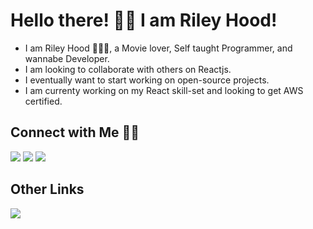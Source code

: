 

# Hello there! 👋🏻 I am Riley Hood! 

* I am Riley Hood 🙋🏻‍♂️, a Movie lover, Self taught Programmer, and wannabe Developer.
* I am looking to collaborate with others on Reactjs.
* I eventually want to start working on open-source projects.
* I am currenty working on my React skill-set and looking to get AWS certified.

## Connect with Me 🤝🏻

[![](https://img.shields.io/badge/LinkedIn-RileyHood-blue)](https://www.linkedin.com/in/riley-hood-423924228/)
[![](https://img.shields.io/badge/Gmail-riley.hood18%40gmail.com-red)](mailto:ashrafkm010@gmail.com)
[![](https://img.shields.io/badge/GitHub-Hoody91-important)](https://www.linkedin.com/in/riley-hood-423924228/)


## Other Links 
[![](https://img.shields.io/badge/Spotify-Riley-bright)](https://open.spotify.com/user/22jzx5dnbdf7e62evvp6o5roq?si=80be71af001f45bd)


